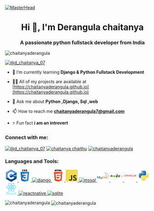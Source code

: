 [![MasterHead](https://i.pinimg.com/564x/41/7c/62/417c6272d5856068eeb52e453681d5b3.jpg)](https://chaitanyaderangula.github.io)
<h1 align="center">Hi 👋, I'm Derangula chaitanya</h1>
<h3 align="center">A passionate python fullstack developer from India</h3>

<p align="left"> <img src="https://komarev.com/ghpvc/?username=chaitanyaderangula&label=Profile%20views&color=0e75b6&style=flat" alt="chaitanyaderangula" /> </p>

<p align="left"> <a href="https://twitter.com/@d_chaitanya_07" target="blank"><img src="https://img.shields.io/twitter/follow/@d_chaitanya_07?logo=twitter&style=for-the-badge" alt="@d_chaitanya_07" /></a> </p>

- 🌱 I’m currently learning **Django & Python Fullstack Development**

- 👨‍💻 All of my projects are available at [https://chaitanyaderangula.github.io](https://chaitanyaderangula.github.io)

- 💬 Ask me about **Python ,Django, Sql ,web**

- 📫 How to reach me **chaitanyaderangula7@gmail.com**

- ⚡ Fun fact **i am an introvert**

<h3 align="left">Connect with me:</h3>
<p align="left">
<a href="https://twitter.com/@d_chaitanya_07" target="blank"><img align="center" src="https://raw.githubusercontent.com/rahuldkjain/github-profile-readme-generator/master/src/images/icons/Social/twitter.svg" alt="@d_chaitanya_07" height="30" width="40" /></a>
<a href="https://fb.com/chaitanya chaithu" target="blank"><img align="center" src="https://raw.githubusercontent.com/rahuldkjain/github-profile-readme-generator/master/src/images/icons/Social/facebook.svg" alt="chaitanya chaithu" height="30" width="40" /></a>
<a href="https://instagram.com/chaitanyaderangula" target="blank"><img align="center" src="https://raw.githubusercontent.com/rahuldkjain/github-profile-readme-generator/master/src/images/icons/Social/instagram.svg" alt="chaitanyaderangula" height="30" width="40" /></a>
</p>

<h3 align="left">Languages and Tools:</h3>
<p align="left"> <a href="https://www.w3schools.com/cpp/" target="_blank" rel="noreferrer"> <img src="https://raw.githubusercontent.com/devicons/devicon/master/icons/cplusplus/cplusplus-original.svg" alt="cplusplus" width="40" height="40"/> </a> <a href="https://www.w3schools.com/css/" target="_blank" rel="noreferrer"> <img src="https://raw.githubusercontent.com/devicons/devicon/master/icons/css3/css3-original-wordmark.svg" alt="css3" width="40" height="40"/> </a> <a href="https://www.djangoproject.com/" target="_blank" rel="noreferrer"> <img src="https://cdn.worldvectorlogo.com/logos/django.svg" alt="django" width="40" height="40"/> </a> <a href="https://www.w3.org/html/" target="_blank" rel="noreferrer"> <img src="https://raw.githubusercontent.com/devicons/devicon/master/icons/html5/html5-original-wordmark.svg" alt="html5" width="40" height="40"/> </a> <a href="https://developer.mozilla.org/en-US/docs/Web/JavaScript" target="_blank" rel="noreferrer"> <img src="https://raw.githubusercontent.com/devicons/devicon/master/icons/javascript/javascript-original.svg" alt="javascript" width="40" height="40"/> </a> <a href="https://www.microsoft.com/en-us/sql-server" target="_blank" rel="noreferrer"> <img src="https://www.svgrepo.com/show/303229/microsoft-sql-server-logo.svg" alt="mssql" width="40" height="40"/> </a> <a href="https://www.mysql.com/" target="_blank" rel="noreferrer"> <img src="https://raw.githubusercontent.com/devicons/devicon/master/icons/mysql/mysql-original-wordmark.svg" alt="mysql" width="40" height="40"/> </a> <a href="https://nodejs.org" target="_blank" rel="noreferrer"> <img src="https://raw.githubusercontent.com/devicons/devicon/master/icons/nodejs/nodejs-original-wordmark.svg" alt="nodejs" width="40" height="40"/> </a> <a href="https://www.oracle.com/" target="_blank" rel="noreferrer"> <img src="https://raw.githubusercontent.com/devicons/devicon/master/icons/oracle/oracle-original.svg" alt="oracle" width="40" height="40"/> </a> <a href="https://www.python.org" target="_blank" rel="noreferrer"> <img src="https://raw.githubusercontent.com/devicons/devicon/master/icons/python/python-original.svg" alt="python" width="40" height="40"/> </a> <a href="https://reactjs.org/" target="_blank" rel="noreferrer"> <img src="https://raw.githubusercontent.com/devicons/devicon/master/icons/react/react-original-wordmark.svg" alt="react" width="40" height="40"/> </a> <a href="https://reactnative.dev/" target="_blank" rel="noreferrer"> <img src="https://reactnative.dev/img/header_logo.svg" alt="reactnative" width="40" height="40"/> </a> <a href="https://www.sqlite.org/" target="_blank" rel="noreferrer"> <img src="https://www.vectorlogo.zone/logos/sqlite/sqlite-icon.svg" alt="sqlite" width="40" height="40"/> </a> </p>

<p><img align="left" src="https://github-readme-stats.vercel.app/api/top-langs?username=chaitanyaderangula&show_icons=true&locale=en&layout=compact" alt="chaitanyaderangula" /></p>

<p>&nbsp;<img align="center" src="https://github-readme-stats.vercel.app/api?username=chaitanyaderangula&show_icons=true&locale=en" alt="chaitanyaderangula" /></p>
